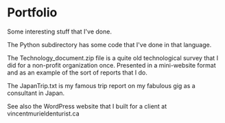 # Portfolio
Some interesting stuff that I've done.

The Python subdirectory has some code that I've done in that language.

The Technology_document.zip file is a quite old technological survey that I
did for a non-profit organization once.  Presented in a mini-website format
and as an example of the sort of reports that I do.

The JapanTrip.txt is my famous trip report on my fabulous gig as a
consultant in Japan.

See also the WordPress website that I built for a client at vincentmurieldenturist.ca
